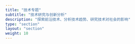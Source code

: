 ```yaml
---
title: "技术专题"
subtitle: "技术研究与创新分析"
description: "探索前沿技术、分析技术趋势、研究技术对社会的影响"
type: "section"
layout: "section"
weight: 10
---
```



